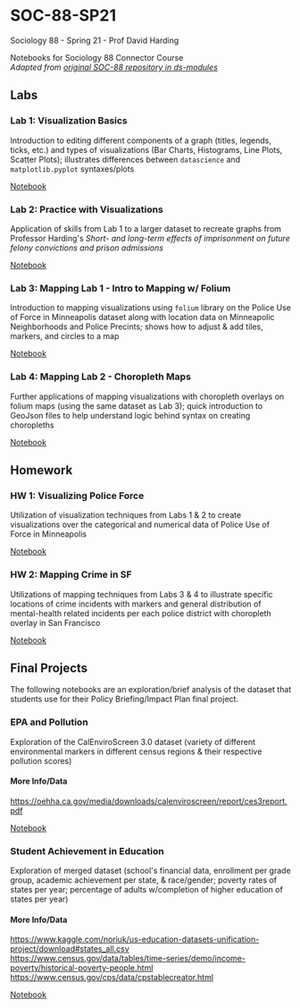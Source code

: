 # SOC-88-SP21
Sociology 88 - Spring 21 - Prof David Harding

Notebooks for Sociology 88 Connector Course<br>
*Adapted from [original SOC-88 repository in ds-modules](https://github.com/ds-modules/SOC-88)* 

## Labs

### Lab 1: Visualization Basics

Introduction to editing different components of a graph (titles, legends, ticks, etc.) and types of visualizations (Bar Charts, Histograms, Line Plots, Scatter Plots); illustrates differences between `datascience` and `matplotlib.pyplot` syntaxes/plots<br>

[Notebook](Lab_1/Intro_to_Visualizations.ipynb)

### Lab 2: Practice with Visualizations

Application of skills from Lab 1 to a larger dataset to recreate graphs from Professor Harding's *Short- and long-term effects of imprisonment on future felony convictions and prison admissions*<br>

[Notebook](Lab_2/Practice_with_Visualizations.ipynb)

### Lab 3: Mapping Lab 1 - Intro to Mapping w/ Folium

Introduction to mapping visualizations using `folium` library on the Police Use of Force in Minneapolis dataset along with location data on Minneapolic Neighborhoods and Police Precints; shows how to adjust & add tiles, markers, and circles to a map<br>

[Notebook](Lab_3/Mapping_Lab_1.ipynb)

### Lab 4: Mapping Lab 2 - Choropleth Maps

Further applications of mapping visualizations with choropleth overlays on folium maps (using the same dataset as Lab 3); quick introduction to GeoJson files to help understand logic behind syntax on creating choropleths<br>

[Notebook](Lab_4/Mapping_Lab_2.ipynb)

## Homework

### HW 1: Visualizing Police Force

Utilization of visualization techniques from Labs 1 & 2 to create visualizations over the categorical and numerical data of Police Use of Force in Minneapolis<br>

[Notebook](HW/Visualization_HW/Police_Incidents_HW.ipynb)

### HW 2: Mapping Crime in SF

Utilizations of mapping techniques from Labs 3 & 4 to illustrate specific locations of crime incidents with markers and general distribution of mental-health related incidents per each police district with choropleth overlay in San Francisco<br>

[Notebook](HW/Mapping_HW/Mapping_Crime_in_SF_HW.ipynb)

## Final Projects

The following notebooks are an exploration/brief analysis of the dataset that students use for their Policy Briefing/Impact Plan final project.

### EPA and Pollution

Exploration of the CalEnviroScreen 3.0 dataset (variety of different environmental markers in different census regions & their respective pollution scores)<br>
#### More Info/Data
https://oehha.ca.gov/media/downloads/calenviroscreen/report/ces3report.pdf<br>

[Notebook](Final_Project/EPA/Final_Project_EPA.ipynb)

### Student Achievement in Education

Exploration of merged dataset (school's financial data, enrollment per grade group, academic achievement per state, & race/gender; poverty rates of states per year; percentage of adults w/completion of higher education of states per year)<br>
#### More Info/Data
https://www.kaggle.com/noriuk/us-education-datasets-unification-project/download#states_all.csv<br>
https://www.census.gov/data/tables/time-series/demo/income-poverty/historical-poverty-people.html<br>
https://www.census.gov/cps/data/cpstablecreator.html<br>

[Notebook](Final_Project/Education/Final_Project_Education.ipynb)
